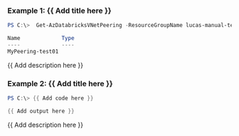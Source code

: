 ### Example 1: {{ Add title here }}
```powershell
PS C:\>  Get-AzDatabricksVNetPeering -ResourceGroupName lucas-manual-test -WorkspaceName databricks-test01 -PeeringName MyPeering-test01

Name             Type
----             ----
MyPeering-test01
```

{{ Add description here }}

### Example 2: {{ Add title here }}
```powershell
PS C:\> {{ Add code here }}

{{ Add output here }}
```

{{ Add description here }}

